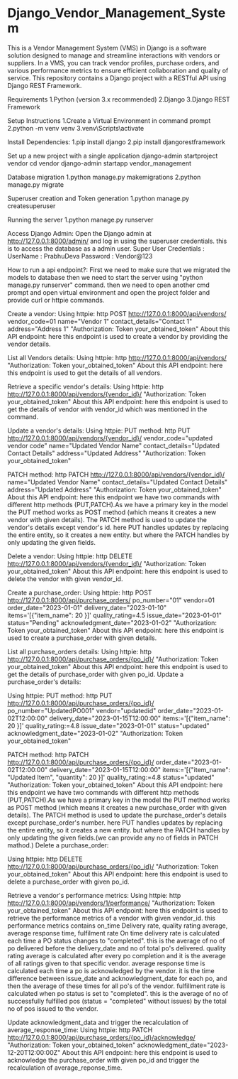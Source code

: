 # Django_Vendor_Management_System
This is a Vendor Management System (VMS) in Django is a software solution designed to manage and streamline interactions with vendors or suppliers. In a VMS, you can track vendor profiles, purchase orders, and various performance metrics to ensure efficient collaboration and quality of service. 
This repository contains a Django project with a RESTful API using Django REST Framework.

Requirements
1.Python (version 3.x recommended)
2.Django
3.Django REST Framework

Setup Instructions
1.Create a Virtual Environment in command prompt
2.python -m venv venv
3.venv\Scripts\activate

Install Dependencies:
1.pip install django
2.pip install djangorestframework

Set up a new project with a single application
django-admin startproject vendor
cd vendor
django-admin startapp vendor_management

Database migration
1.python manage.py makemigrations
2.python manage.py migrate

Superuser creation and Token generation
1.python manage.py createsuperuser

Running the server
1.python manage.py runserver

Access Django Admin:
Open the Django admin at http://127.0.0.1:8000/admin/ and log in using the superuser credentials. this is to access the database as a admin user.
Super User Credentials :
UserName : PrabhuDeva
Password : Vendor@123

How to run a api endpoint?:
First we need to make sure that we migrated the models to database
then we need to start the server using "python manage.py runserver" command.
then we need to open another cmd prompt and open virtual environment and open the project folder and provide curl or httpie commands.


Create a vendor:
Using httpie:
http POST http://127.0.0.1:8000/api/vendors/ vendor_code=01 name="Vendor 1" contact_details="Contact 1" address="Address 1" "Authorization: Token your_obtained_token"
About this API endpoint:
here this endpoint is used to create a vendor by providing the vendor details.

List all Vendors details:
Using httpie:
http http://127.0.0.1:8000/api/vendors/ "Authorization: Token your_obtained_token"
About this API endpoint:
here this endpoint is used to get the details of all vendors.

Retrieve a specific vendor's details:
Using httpie:
http http://127.0.0.1:8000/api/vendors/{vendor_id}/ "Authorization: Token your_obtained_token"
About this API endpoint:
here this endpoint is used to get the details of vendor with vendor_id which was mentioned in the command.

Update a vendor's details:
Using httpie:
PUT method:
http PUT http://127.0.0.1:8000/api/vendors/{vendor_id}/ vendor_code="updated vendor code" name="Updated Vendor Name" contact_details="Updated Contact Details" address="Updated Address" "Authorization: Token your_obtained_token"

PATCH method:
http PATCH http://127.0.0.1:8000/api/vendors/{vendor_id}/ name="Updated Vendor Name" contact_details="Updated Contact Details" address="Updated Address" "Authorization: Token your_obtained_token"
About this API endpoint:
here this endpoint we have two commands with different http methods (PUT,PATCH).As we have a primary key in the model the PUT method works as POST method (which means it creates a new vendor with given details). The PATCH method is used to update the vendor's details except vendor's id. here PUT handles updates by replacing the entire entity, so it creates a new entity. but where the PATCH handles by only updating the given fields.

Delete a vendor:
Using httpie:
http DELETE http://127.0.0.1:8000/api/vendors/{vendor_id}/ "Authorization: Token your_obtained_token"
About this API endpoint:
here this endpoint is used to delete the vendor with given vendor_id.

Create a purchase_order:
Using httpie:
http POST http://127.0.0.1:8000/api/purchase_orders/ po_number="01" vendor=01 order_date="2023-01-01" delivery_date="2023-01-10" items='[{"item_name": 20 }]' quality_rating=4.5 issue_date="2023-01-01" status="Pending" acknowledgment_date="2023-01-02" "Authorization: Token your_obtained_token"
About this API endpoint:
here this endpoint is used to create a purchase_order with given details.

List all purchase_orders details:
Using httpie:
http http://127.0.0.1:8000/api/purchase_orders/{po_id}/ "Authorization: Token your_obtained_token"
About this API endpoint:
here this endpoint is used to get the details of purchase_order with given po_id.
Update a purchase_order's details:

Using httpie:
PUT method:
http PUT http://127.0.0.1:8000/api/purchase_orders/{po_id}/ po_number="UpdatedPO001" vendor="updatedid" order_date="2023-01-02T12:00:00" delivery_date="2023-01-15T12:00:00" items:='[{"item_name": 20 }]' quality_rating:=4.8 issue_date="2023-01-01" status="updated" acknowledgment_date="2023-01-02" "Authorization: Token your_obtained_token"

PATCH method:
http PATCH http://127.0.0.1:8000/api/purchase_orders/{po_id}/ order_date="2023-01-02T12:00:00" delivery_date="2023-01-15T12:00:00" items:='[{"item_name": "Updated Item", "quantity": 20 }]' quality_rating:=4.8 status="updated" "Authorization: Token your_obtained_token"
About this API endpoint:
here this endpoint we have two commands with different http methods (PUT,PATCH).As we have a primary key in the model the PUT method works as POST method (which means it creates a new purchase_order with given details). The PATCH method is used to update the purchase_order's details except purchase_order's number. here PUT handles updates by replacing the entire entity, so it creates a new entity. but where the PATCH handles by only updating the given fields.(we can provide any no of fields in PATCH mathod.)
Delete a purchase_order:


Using httpie:
http DELETE http://127.0.0.1:8000/api/purchase_orders/{po_id}/ "Authorization: Token your_obtained_token"
About this API endpoint:
here this endpoint is used to delete a purchase_order with given po_id.

Retrieve a vendor's performance metrics:
Using httpie:
http http://127.0.0.1:8000/api/vendors/1/performance/ "Authorization: Token your_obtained_token"
About this API endpoint:
here this endpoint is used to retrieve the performance metrics of a vendor with given vendor_id. this performance metrics contains on_time Delivery rate, quality rating average, average response time, fulfilment rate
On time delivery rate is calculated each time a PO status changes to "completed". this is the average of no of po delivered before the delivery_date and no of total po's delivered.
quality rating average is calculated after every po completion and it is the average of all ratings given to that specific vendor.
average response time is calculated each time a po is acknowledged by the vendor. it is the time difference between issue_date and acknowledgment_date for each po, and then the average of these times for all po's of the vendor.
fulfillment rate is calculated when po status is set to "completed". this is the average of no of successfully fulfilled pos (status = "completed" without issues) by the total no of pos issued to the vendor.

Update acknowledgment_data and trigger the recalculation of average_response_time:
Using httpie:
http PATCH http://127.0.0.1:8000/api/purchase_orders/{po_id}/acknowledge/ "Authorization: Token your_obtained_token" acknowledgment_date="2023-12-20T12:00:00Z"
About this API endpoint:
here this endpoint is used to acknowledge the purchase_order with given po_id and trigger the recalculation of average_reponse_time.
